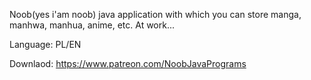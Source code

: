 Noob(yes i'am noob) java application with which you can store manga, manhwa, manhua, anime, etc. At work...

Language: PL/EN

Downlaod: https://www.patreon.com/NoobJavaPrograms
